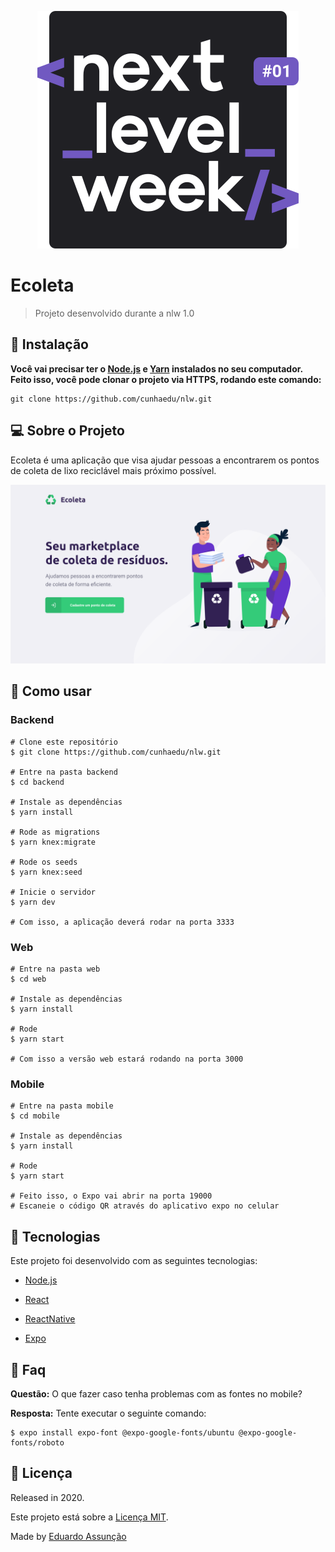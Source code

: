 <p align="center">
   <img src=".github/logo.svg"/>
</p>

# Ecoleta

> Projeto desenvolvido durante a nlw 1.0

## :construction_worker: Instalação

**Você vai precisar ter o [Node.js](https://nodejs.org/en/download/) e [Yarn](https://yarnpkg.com/) instalados no seu computador. Feito isso, você pode clonar o projeto via HTTPS, rodando este comando:** 

```
git clone https://github.com/cunhaedu/nlw.git
```

## :computer: Sobre o Projeto

Ecoleta é uma aplicação que visa ajudar pessoas a encontrarem os pontos de coleta de lixo reciclável mais próximo possível.

<p align="center">
   <img src=".github/ecoleta.svg"/>
</p>

## :runner: Como usar

### Backend

```
# Clone este repositório
$ git clone https://github.com/cunhaedu/nlw.git

# Entre na pasta backend
$ cd backend

# Instale as dependências
$ yarn install

# Rode as migrations
$ yarn knex:migrate

# Rode os seeds
$ yarn knex:seed

# Inicie o servidor
$ yarn dev

# Com isso, a aplicação deverá rodar na porta 3333
```



### Web

```
# Entre na pasta web
$ cd web

# Instale as dependências
$ yarn install

# Rode 
$ yarn start

# Com isso a versão web estará rodando na porta 3000
```



### Mobile

```
# Entre na pasta mobile
$ cd mobile

# Instale as dependências
$ yarn install

# Rode 
$ yarn start

# Feito isso, o Expo vai abrir na porta 19000
# Escaneie o código QR através do aplicativo expo no celular
```



## :rocket:  Tecnologias



Este projeto foi desenvolvido com as seguintes tecnologias:



* [Node.js](https://nodejs.org/en/download/)

* [React](https://pt-br.reactjs.org/)

* [ReactNative](https://reactnative.dev/)

* [Expo](https://expo.io/)



## :postbox: Faq



**Questão:** O que fazer caso tenha problemas com as fontes no mobile?

**Resposta:** Tente executar o seguinte comando:

```
$ expo install expo-font @expo-google-fonts/ubuntu @expo-google-fonts/roboto
```



## :closed_book: Licença

Released in 2020.

Este projeto está sobre a [Licença MIT](https://github.com/cunhaedu/nlw/tree/master/LICENSE).

Made by [Eduardo Assunção](https://github.com/cunhaedu)
